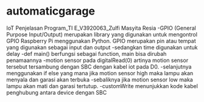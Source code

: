 # automaticgarage
IoT Penjelasan Program_TI E_V3920063_Zulfi Masyita Resia
-GPIO (General Purpose Input/Output) merupakan library yang digunakan untuk mengontrol GPIO Raspberry Pi menggunakan Python. GPIO merupakan pin atau tempat yang
digunakan sebagai input dan output
-sedangkan time digunakan untuk delay
-def main() berfungsi sebagai function, main bisa dirubah penamaannya
-motion sensor pada digitalRead(0) artinya motion sensor tersebut tersambung dengan SBC dengan kabel iot pada D0.
-selanjutnya menggunakan if else yang mana jika motion sensor high maka lampu akan menyala dan garasi akan terbuka
-sebaliknya jika motion sensor low maka lampu akan mati dan garasi tertutup.
-customWrite menunjukkan kode kabel penghubung antara device dengan SBC
